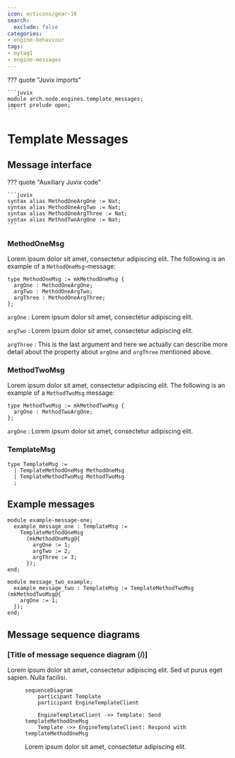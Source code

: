 ```yaml
---
icon: octicons/gear-16
search:
  exclude: false
categories:
- engine-behaviour
tags:
- mytag1
- engine-messages
---
```


??? quote "Juvix imports"

    ```juvix
    module arch.node.engines.template_messages;
    import prelude open;
    ```

# Template Messages

## Message interface

??? quote "Auxiliary Juvix code"

    ```juvix
    syntax alias MethodOneArgOne := Nat;
    syntax alias MethodOneArgTwo := Nat;
    syntax alias MethodOneArgThree := Nat;
    syntax alias MethodTwoArgOne := Nat;
    ```

### MethodOneMsg

Lorem ipsum dolor sit amet, consectetur adipiscing elit.
The following is an example of a `MethodOneMsg`-message:

<!-- --8<-- [start:MethodOneMsg] -->
```juvix
type MethodOneMsg := mkMethodOneMsg {
  argOne : MethodOneArgOne;
  argTwo : MethodOneArgTwo;
  argThree : MethodOneArgThree;
};
```
<!-- --8<-- [end:MethodOneMsg] -->

`argOne`
: Lorem ipsum dolor sit amet, consectetur adipiscing elit.

`argTwo`
: Lorem ipsum dolor sit amet, consectetur adipiscing elit.

`argThree`
: This is the last argument and here we actually
  can describe more detail about the property about `argOne`
  and `argThree` mentioned above.

### MethodTwoMsg

Lorem ipsum dolor sit amet, consectetur adipiscing elit.
The following is an example of a `MethodTwoMsg` message:

<!-- --8<-- [start:MethodTwoMsg] -->
```juvix
type MethodTwoMsg := mkMethodTwoMsg {
  argOne : MethodTwoArgOne;
};
```
<!-- --8<-- [end:MethodTwoMsg] -->

`argOne`
: Lorem ipsum dolor sit amet, consectetur adipiscing elit.

### TemplateMsg

<!-- --8<-- [start:TemplateMsg] -->
```juvix
type TemplateMsg :=
  | TemplateMethodOneMsg MethodOneMsg
  | TemplateMethodTwoMsg MethodTwoMsg
  ;
```
<!-- --8<-- [end:TemplateMsg] -->

## Example messages

<!-- --8<-- [start:example-message-one] -->
```juvix extract-module-statements
module example-message-one;
  example_message_one : TemplateMsg :=
    TemplateMethodOneMsg
      (mkMethodOneMsg@{
        argOne := 1;
        argTwo := 2;
        argThree := 3;
      });
end;
```
<!-- --8<-- [end:example-message-one] -->


<!-- --8<-- [start:message_two_example] -->
```juvix extract-module-statements
module message_two_example;
  example_message_two : TemplateMsg := TemplateMethodTwoMsg (mkMethodTwoMsg@{
    argOne := 1;
  });
end;
```
<!-- --8<-- [end:message_two_example] -->


## Message sequence diagrams

### [Title of message sequence diagram ⟨𝑖⟩]

Lorem ipsum dolor sit amet, consectetur adipiscing elit. Sed ut purus eget
sapien. Nulla facilisi.

<!-- --8<-- [start:message-sequence-diagram] -->
<figure markdown="span">

```mermaid
sequenceDiagram
    participant Template
    participant EngineTemplateClient

    EngineTemplateClient ->> Template: Send templateMethodOneMsg
    Template ->> EngineTemplateClient: Respond with templateMethodOneMsg
```

<figcaption markdown="span">
Lorem ipsum dolor sit amet, consectetur adipiscing elit.
</figcaption>
</figure>
<!-- --8<-- [end:message-sequence-diagram] -->

